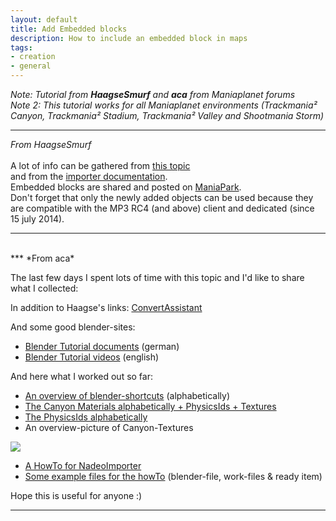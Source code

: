 ```yaml
---
layout: default
title: Add Embedded blocks
description: How to include an embedded block in maps
tags:
- creation
- general
---
```


*Note: Tutorial from **HaagseSmurf** and **aca** from Maniaplanet forums*  
*Note 2: This tutorial works for all Maniaplanet environments (Trackmania² Canyon, Trackmania² Stadium, Trackmania² Valley and Shootmania Storm)*

***
*From HaagseSmurf*
<br/>
<br/>
A lot of info can be gathered from [this topic][1]  
and from the [importer documentation][2].  
Embedded blocks are shared and posted on [ManiaPark][3].  
Don't forget that only the newly added objects can be used because they are compatible with the MP3 RC4 (and above) client and dedicated (since 15 july 2014).
***
<br/>
***
*From aca*

The last few days I spent lots of time with this topic and I'd like to share what I collected:

In addition to Haagse's links: [ConvertAssistant][4]

And some good blender-sites:

* [Blender Tutorial documents][5] (german)
* [Blender Tutorial videos][6] (english)

And here what I worked out so far:

* [An overview of blender-shortcuts][7] (alphabetically)
* [The Canyon Materials alphabetically + PhysicsIds + Textures][8]
* [The PhysicsIds alphabetically][9]
* An overview-picture of Canyon-Textures

![][10]

* [A HowTo for NadeoImporter][11]
* [Some example files for the howTo][12] (blender-file, work-files & ready item)

Hope this is useful for anyone :)
***



[1]: http://forum.maniaplanet.com/viewtopic.php?f=321&t=13673&hilit=importer&start=870
[2]: http://doc.maniaplanet/creation/importer/
[3]: http://www.maniapark.com/liste_object.php?game=1
[4]: http://vinummusik.de/Maxi031/ConvertAssistant/Welcome.html
[5]: http://blender-tutorial.de/inhaltsverzeichnis-zum-blender-tutorial-11934/
[6]: http://www.littlewebhut.com/blender/
[7]: ./assets/blender-shorcuts.pdf
[8]: ./assets/CanyonMaterials+Textures.pdf
[9]: ./assets/physicsIds.pdf
[10]: ./img/Canyon_D-textures-overview.jpg
[11]: ./assets/HowTo_NadeoImporter.pdf
[12]: ./assets/arrow-example-files.zip
